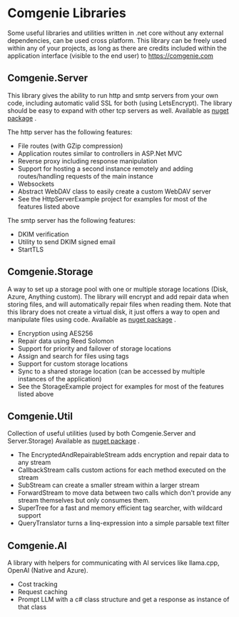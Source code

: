 # Comgenie Libraries
Some useful libraries and utilities written in .net core without any external dependencies, can be used cross platform. 
This library can be freely used within any of your projects, as long as there are credits included within the application interface (visible to the end user) to https://comgenie.com

## Comgenie.Server
This library gives the ability to run http and smtp servers from your own code, including automatic valid SSL for both (using LetsEncrypt). The library should be easy to expand with other tcp servers as well. 
Available as [nuget package](https://www.nuget.org/packages/Comgenie.Server/) .

The http server has the following features:

- File routes (with GZip compression)
- Application routes similar to controllers in ASP.Net MVC
- Reverse proxy including response manipulation
- Support for hosting a second instance remotely and adding routes/handling requests of the main instance
- Websockets
- Abstract WebDAV class to easily create a custom WebDAV server
- See the HttpServerExample project for examples for most of the features listed above

The smtp server has the following features:

- DKIM verification
- Utility to send DKIM signed email
- StartTLS


## Comgenie.Storage
A way to set up a storage pool with one or multiple storage locations (Disk, Azure, Anything custom). The library will encrypt and add repair data when storing files, and will automatically repair files when reading them. Note that this library does not create a virtual disk, it just offers a way to open and manipulate files using code.
Available as [nuget package](https://www.nuget.org/packages/Comgenie.Storage/) .

- Encryption using AES256
- Repair data using Reed Solomon
- Support for priority and failover of storage locations
- Assign and search for files using tags
- Support for custom storage locations
- Sync to a shared storage location (can be accessed by multiple instances of the application)
- See the StorageExample project for examples for most of the features listed above

## Comgenie.Util
Collection of useful utilities (used by both Comgenie.Server and Server.Storage)
Available as [nuget package](https://www.nuget.org/packages/Comgenie.Util/) .

- The EncryptedAndRepairableStream adds encryption and repair data to any stream
- CallbackStream calls custom actions for each method executed on the stream
- SubStream can create a smaller stream within a larger stream
- ForwardStream to move data between two calls which don't provide any stream themselves but only consumes them.
- SuperTree for a fast and memory efficient tag searcher, with wildcard support
- QueryTranslator turns a linq-expression into a simple parsable text filter

## Comgenie.AI
A library with helpers for communicating with AI services like llama.cpp, OpenAI (Native and Azure).

- Cost tracking
- Request caching
- Prompt LLM with a c# class structure and get a response as instance of that class